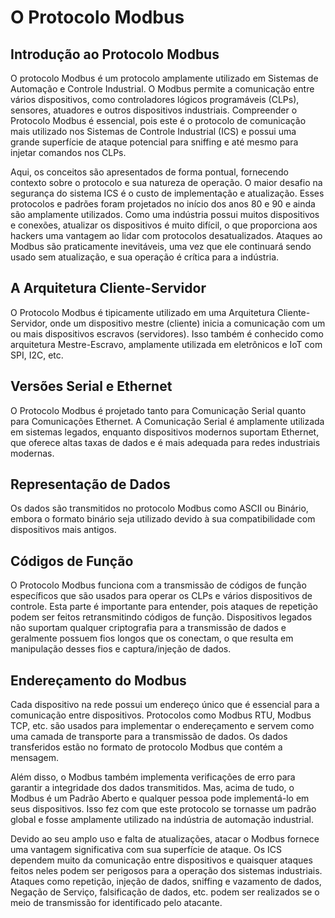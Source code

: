 # O Protocolo Modbus

## Introdução ao Protocolo Modbus

O protocolo Modbus é um protocolo amplamente utilizado em Sistemas de Automação e Controle Industrial. O Modbus permite a comunicação entre vários dispositivos, como controladores lógicos programáveis (CLPs), sensores, atuadores e outros dispositivos industriais. Compreender o Protocolo Modbus é essencial, pois este é o protocolo de comunicação mais utilizado nos Sistemas de Controle Industrial (ICS) e possui uma grande superfície de ataque potencial para sniffing e até mesmo para injetar comandos nos CLPs.

Aqui, os conceitos são apresentados de forma pontual, fornecendo contexto sobre o protocolo e sua natureza de operação. O maior desafio na segurança do sistema ICS é o custo de implementação e atualização. Esses protocolos e padrões foram projetados no início dos anos 80 e 90 e ainda são amplamente utilizados. Como uma indústria possui muitos dispositivos e conexões, atualizar os dispositivos é muito difícil, o que proporciona aos hackers uma vantagem ao lidar com protocolos desatualizados. Ataques ao Modbus são praticamente inevitáveis, uma vez que ele continuará sendo usado sem atualização, e sua operação é crítica para a indústria.

## A Arquitetura Cliente-Servidor

O Protocolo Modbus é tipicamente utilizado em uma Arquitetura Cliente-Servidor, onde um dispositivo mestre (cliente) inicia a comunicação com um ou mais dispositivos escravos (servidores). Isso também é conhecido como arquitetura Mestre-Escravo, amplamente utilizada em eletrônicos e IoT com SPI, I2C, etc.

## Versões Serial e Ethernet

O Protocolo Modbus é projetado tanto para Comunicação Serial quanto para Comunicações Ethernet. A Comunicação Serial é amplamente utilizada em sistemas legados, enquanto dispositivos modernos suportam Ethernet, que oferece altas taxas de dados e é mais adequada para redes industriais modernas.

## Representação de Dados

Os dados são transmitidos no protocolo Modbus como ASCII ou Binário, embora o formato binário seja utilizado devido à sua compatibilidade com dispositivos mais antigos.

## Códigos de Função

O Protocolo Modbus funciona com a transmissão de códigos de função específicos que são usados para operar os CLPs e vários dispositivos de controle. Esta parte é importante para entender, pois ataques de repetição podem ser feitos retransmitindo códigos de função. Dispositivos legados não suportam qualquer criptografia para a transmissão de dados e geralmente possuem fios longos que os conectam, o que resulta em manipulação desses fios e captura/injeção de dados.

## Endereçamento do Modbus

Cada dispositivo na rede possui um endereço único que é essencial para a comunicação entre dispositivos. Protocolos como Modbus RTU, Modbus TCP, etc. são usados para implementar o endereçamento e servem como uma camada de transporte para a transmissão de dados. Os dados transferidos estão no formato de protocolo Modbus que contém a mensagem.

Além disso, o Modbus também implementa verificações de erro para garantir a integridade dos dados transmitidos. Mas, acima de tudo, o Modbus é um Padrão Aberto e qualquer pessoa pode implementá-lo em seus dispositivos. Isso fez com que este protocolo se tornasse um padrão global e fosse amplamente utilizado na indústria de automação industrial.

Devido ao seu amplo uso e falta de atualizações, atacar o Modbus fornece uma vantagem significativa com sua superfície de ataque. Os ICS dependem muito da comunicação entre dispositivos e quaisquer ataques feitos neles podem ser perigosos para a operação dos sistemas industriais. Ataques como repetição, injeção de dados, sniffing e vazamento de dados, Negação de Serviço, falsificação de dados, etc. podem ser realizados se o meio de transmissão for identificado pelo atacante.
